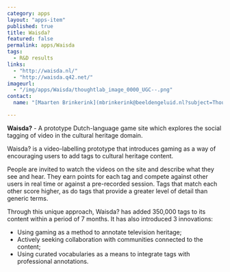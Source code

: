 ```yaml
---
category: apps
layout: "apps-item"
published: true
title: Waisda?
featured: false
permalink: apps/Waisda
tags: 
  - R&D results
links: 
  - "http://waisda.nl/"
  - "http://waisda.q42.net/"
imageurl: 
  - "/img/apps/Waisda/thoughtlab_image_0000_UGC--.png"
contact: 
  name: "[Maarten Brinkerink](mbrinkerink@beeldengeluid.nl?subject=ThoughtLab:%20Waisda?%20feedback)"

---
```

**Waisda?** - A prototype Dutch-language game site which explores the social tagging of video in the cultural heritage domain.

Waisda? is a video-labelling prototype that introduces gaming as a way of encouraging users to add tags to cultural heritage content.

People are invited to watch the videos on the site and describe what they see and hear. They earn points for each tag and compete against other users in real time or against a pre-recorded session. Tags that match each other score higher, as do tags that provide a greater level of detail than generic terms.

Through this unique approach, Waisda? has added 350,000 tags to its content within a period of 7 months. It has also introduced 3 innovations:
* Using gaming as a method to annotate television heritage;
* Actively seeking collaboration with communities connected to the content;
* Using curated vocabularies as a means to integrate tags with professional annotations.
